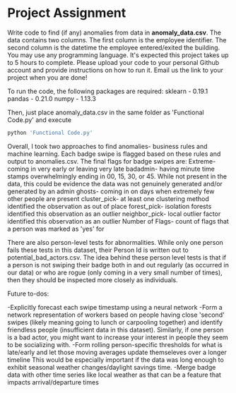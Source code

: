 # Project Assignment

Write code to find (if any) anomalies from data in **anomaly_data.csv**. The data contains two columns. The first column is the employee identifier. The second column is the datetime the employee entered/exited the building. You may use any programming language. It's expected this project takes up to 5 hours to complete. Please upload your code to your personal Github account and provide instructions on how to run it. Email us the link to your project when you are done!


To run the code, the following packages are required:
sklearn - 0.19.1
pandas - 0.21.0
numpy - 1.13.3

Then, just place anomaly_data.csv in the same folder as 'Functional Code.py' and execute 
```python
python 'Functional Code.py'
```
Overall, I took two approaches to find anomalies- business rules and machine learning. Each badge swipe is flagged based on these rules and output to anomalies.csv. The final flags for badge swipes are:
Extreme- coming in very early or leaving very late
badadmin- having minute time stamps overwhelmingly ending in 00, 15, 30, or 45. While not present in the data, this could be evidence the data was not genuinely generated and/or generated by an admin
ghosts- coming in on days when extremely few other people are present
cluster_pick- at least one clustering method identified the observation as out of place
forest_pick- isolation forests identified this observation as an outlier
neighbor_pick- local outlier factor identified this observation as an outlier 
Number of Flags- count of flags that a person was marked as 'yes' for

There are also person-level tests for abnormalities. While only one person fails these tests in this dataset, their Person Id is written out to potential_bad_actors.csv. The idea behind these person level tests is that if a person is not swiping their badge both in and out regularly (as occurred in our data) or who are rogue (only coming in a very small number of times), then they should be inspected more closely as individuals. 

Future to-dos:

-Explicitly forecast each swipe timestamp using a neural network
-Form a network representation of workers based on people having close 'second' swipes (likely meaning going to lunch or carpooling together) and identify friendless people (insufficient data in this dataset). Similarly, if one person is a bad actor, you might want to increase your interest in people they seem to be socializing with. 
-Form rolling person-specific thresholds for what is late/early and let those moving averages update themseleves over a longer timeline This would be especially important if the data was long enough to exhibit seasonal weather changes/daylight savings time. 
-Merge badge data with other time series like local weather as that can be a feature that impacts arrival/departure times

